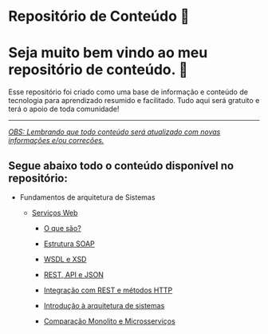 # Repositório de Conteúdo 📖

# Seja muito bem vindo ao meu repositório de conteúdo. 🤙

Esse repositório foi criado como uma base de informação e conteúdo de tecnologia para aprendizado resumido e facilitado. Tudo aqui será gratuito e terá o apoio de toda comunidade!

---

_<u>OBS: Lembrando que todo conteúdo será atualizado com novas informações e/ou correções.</u>_

## Segue abaixo todo o conteúdo disponível no repositório:

- Fundamentos de arquitetura de Sistemas 
  
  - [Serviços Web](https://github.com/luizmarinhojr/servicos-web/tree/master/servicos-web)
    
    * [O que são?](https://github.com/luizmarinhojr/servicos-web/tree/master/servicos-web)
    
    * [Estrutura SOAP]()
    
    * [WSDL e XSD]()
    
    * [REST, API e JSON]()
    
    * [Integração com REST e métodos HTTP]()
    
    * [Introdução à arquitetura de sistemas]()
    
    * [Comparação Monolito e Microsserviços]()
